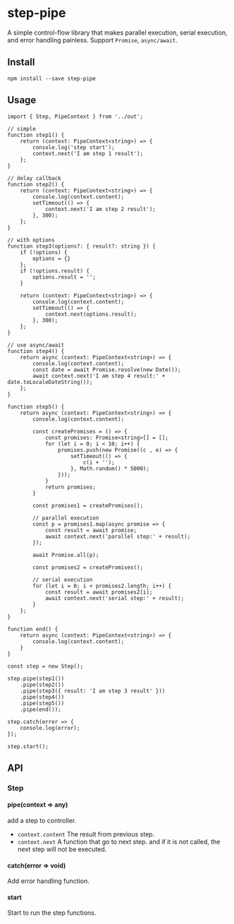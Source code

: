 # step-pipe

A simple control-flow library that makes parallel execution, serial execution, and error handling painless. Support `Promise`, `async/await`.

## Install

    npm install --save step-pipe

## Usage

    import { Step, PipeContext } from '../out';

    // simple
    function step1() {
        return (context: PipeContext<string>) => {
            console.log('step start');
            context.next('I am step 1 result');
        };
    }

    // delay callback
    function step2() {
        return (context: PipeContext<string>) => {
            console.log(context.content);
            setTimeout(() => {
                context.next('I am step 2 result');
            }, 300);
        };
    }

    // with options
    function step3(options?: { result?: string }) {
        if (!options) {
            options = {}
        };
        if (!options.result) {
            options.result = '';
        }

        return (context: PipeContext<string>) => {
            console.log(context.content);
            setTimeout(() => {
                context.next(options.result);
            }, 300);
        };
    }

    // use async/await
    function step4() {
        return async (context: PipeContext<string>) => {
            console.log(context.content);
            const date = await Promise.resolve(new Date());
            await context.next('I am step 4 result:' + date.toLocaleDateString());
        };
    }

    function step5() {
        return async (context: PipeContext<string>) => {
            console.log(context.content);

            const createPromises = () => {
                const promises: Promise<string>[] = [];
                for (let i = 0; i < 10; i++) {
                    promises.push(new Promise((c , e) => {
                        setTimeout(() => {
                            c(i + '');
                        }, Math.random() * 5000);
                    }));
                }
                return promises;
            }

            const promises1 = createPromises();

            // parallel execution
            const p = promises1.map(async promise => {
                const result = await promise; 
                await context.next('parallel step:' + result);
            });

            await Promise.all(p);

            const promises2 = createPromises();

            // serial execution
            for (let i = 0; i < promises2.length; i++) {
                const result = await promises2[i];
                await context.next('serial step:' + result);
            }
        };
    }

    function end() {
        return async (context: PipeContext<string>) => {
            console.log(context.content);
        }
    }

    const step = new Step();

    step.pipe(step1())
        .pipe(step2())
        .pipe(step3({ result: 'I am step 3 result' }))
        .pipe(step4())
        .pipe(step5())
        .pipe(end());

    step.catch(error => {
        console.log(error);
    });

    step.start();


## API

### Step

#### pipe(context => any)

add a step to controller.

- `context.content` The result from previous step.
- `context.next` A function that go to next step. and if it is not called, the next step will not be executed.

#### catch(error => void)

Add error handling function.

#### start

Start to run the step functions.